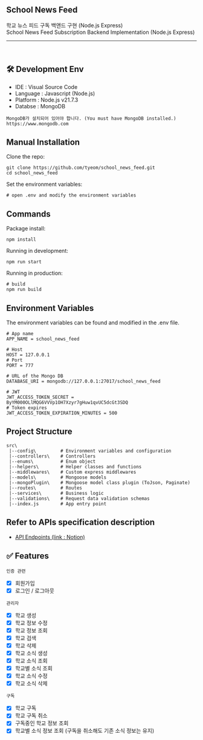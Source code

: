 ## School News Feed
학교 뉴스 피드 구독 백앤드 구현 (Node.js Express)<br/>
School News Feed Subscription Backend Implementation (Node.js Express)

***

<br/>

🛠️ Development Env
-
- IDE : Visual Source Code
- Language : Javascript (Node.js)
- Platform : Node.js v21.7.3
- Databse : MongoDB

```
MongoDB가 설치되어 있어야 합니다. (You must have MongoDB installed.)
https://www.mongodb.com
```

Manual Installation
-

Clone the repo:
```
git clone https://github.com/tyeom/school_news_feed.git
cd school_news_feed
```

Set the environment variables:
```
# open .env and modify the environment variables
```

Commands
-
Package install:
```
npm install
```

Running in development:
```
npm run start
```

Running in production:
```
# build
npm run build
```

Environment Variables
-
The environment variables can be found and modified in the .env file.
```
# App name
APP_NAME = school_news_feed

# Host
HOST = 127.0.0.1
# Port
PORT = 777

# URL of the Mongo DB
DATABASE_URI = mongodb://127.0.0.1:27017/school_news_feed

# JWT
JWT_ACCESS_TOKEN_SECRET = ByYM000OLlMQG6VVVp1OH7Xzyr7gHuw1qvUC5dcGt3SDQ
# Token expires
JWT_ACCESS_TOKEN_EXPIRATION_MINUTES = 500
```

Project Structure
-
```
src\
 |--config\         # Environment variables and configuration
 |--controllers\    # Controllers
 |--enums\          # Enum object
 |--helpers\        # Helper classes and functions
 |--middlewares\    # Custom express middlewares
 |--models\         # Mongoose models
 |--mongoPlugin\    # Mongoose model class plugin (ToJson, Paginate)
 |--routes\         # Routes
 |--services\       # Business logic
 |--validations\    # Request data validation schemas
 |--index.js        # App entry point
```

Refer to APIs specification description
-
- [API Endpoints (link : Notion)](https://arooong.notion.site/API-cd65a7f7c2e54bd69bacfa9b6fd3422c?pvs=4)

✅ Features
-

``인증 관련``
- [x] 회원가입
- [x] 로그인 / 로그아웃

``관리자``
- [x] 학교 생성
- [x] 학교 정보 수정
- [x] 학교 정보 조회
- [x] 학교 검색
- [x] 학교 삭제
- [x] 학교 소식 생성
- [x] 학교 소식 조회
- [x] 학교별 소식 조회
- [x] 학교 소식 수정
- [x] 학교 소식 삭제

``구독``
- [x] 학교 구독
- [x] 학교 구독 취소
- [x] 구독중인 학교 정보 조회
- [x] 학교별 소식 정보 조회 (구독을 취소해도 기존 소식 정보는 유지)
